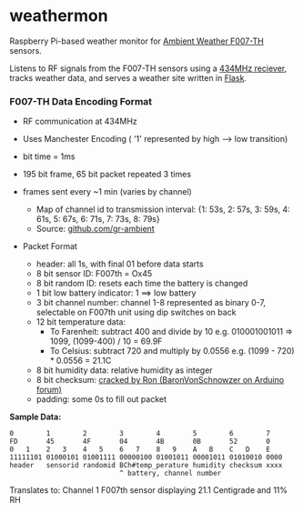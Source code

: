 # weathermon
Raspberry Pi-based weather monitor for [Ambient Weather F007-TH][] sensors. 

Listens to RF signals from the F007-TH sensors using a [434MHz reciever][], tracks weather data, and serves a weather site written in [Flask][]. 

[Ambient Weather F007-TH]: http://www.ambientweather.com/amf007th.html
[434Mhz reciever]: https://www.sparkfun.com/products/10532
[Flask]: http://flask.pocoo.org

### F007-TH Data Encoding Format
* RF communication at 434MHz
* Uses Manchester Encoding ( '1' represented by high --> low transition)
* bit time = 1ms
* 195 bit frame, 65 bit packet repeated 3 times
* frames sent every ~1 min (varies by channel)
  * Map of channel id to transmission interval: {1: 53s, 2: 57s, 3: 59s, 4: 61s, 5: 67s, 6: 71s, 7: 73s, 8: 79s}
  * Source: [github.com/gr-ambient](https://github.com/volgy/gr-ambient/blob/master/docs/notes.txt)

* Packet Format
  * header: all 1s, with final 01 before data starts 
  * 8 bit sensor ID: F007th = Ox45
  * 8 bit random ID: resets each time the battery is changed
  * 1 bit low battery indicator: 1 ==> low battery
  * 3 bit channel number:  channel 1-8 represented as binary 0-7, selectable on F007th unit using dip switches on back
  * 12 bit temperature data: 
    * To Farenheit: subtract 400 and divide by 10 e.g. 010001001011 => 1099, (1099-400) / 10 = 69.9F
    * To Celsius: subtract 720 and multiply by 0.0556 e.g. (1099 - 720) * 0.0556 = 21.1C
  * 8 bit humidity data: relative humidity as integer
  * 8 bit checksum: [cracked by Ron (BaronVonSchnowzer on Arduino forum)](https://eclecticmusingsofachaoticmind.wordpress.com/2015/01/21/home-automation-temperature-sensors/)
  * padding: some 0s to fill out packet
  

  
**Sample Data:**
```
0        1        2        3        4        5        6        7
FD       45       4F       04       4B       0B       52       0
0   1    2   3    4   5    6   7    8   9    A   B    C   D    E
11111101 01000101 01001111 00000100 01001011 00001011 01010010 0000
header   sensorid randomid BCh#temp_perature humidity checksum xxxx
                           ^ battery, channel number
```
Translates to: 
Channel 1 F007th sensor displaying 21.1 Centigrade and 11% RH



